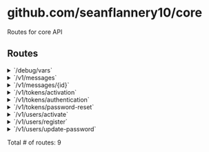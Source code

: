 # github.com/seanflannery10/core

Routes for core API

## Routes

<details>
<summary>`/debug/vars`</summary>

- [Metrics]()
- [RecoverPanic]()
- [Authenticate]()
- **/debug/vars**
	- _GET_
		- [ttp.Handler.ServeHTTP-fm]()

</details>
<details>
<summary>`/v1/messages`</summary>

- [Metrics]()
- [RecoverPanic]()
- [Authenticate]()
- **/v1/messages**
	- [RequireAuthenticatedUser]()
	- **/**
		- _POST_
			- [CreateMessageHandler]()
		- _GET_
			- [GetMessagesUserHandler]()

</details>
<details>
<summary>`/v1/messages/{id}`</summary>

- [Metrics]()
- [RecoverPanic]()
- [Authenticate]()
- **/v1/messages**
	- [RequireAuthenticatedUser]()
	- **/{id}**
		- **/**
			- _PATCH_
				- [UpdateMessageHandler]()
			- _DELETE_
				- [DeleteMessageHandler]()
			- _GET_
				- [GetMessageHandler]()

</details>
<details>
<summary>`/v1/tokens/activation`</summary>

- [Metrics]()
- [RecoverPanic]()
- [Authenticate]()
- **/v1/tokens**
	- **/activation**
		- _PUT_
			- [CreateTokenActivationHandler]()

</details>
<details>
<summary>`/v1/tokens/authentication`</summary>

- [Metrics]()
- [RecoverPanic]()
- [Authenticate]()
- **/v1/tokens**
	- **/authentication**
		- _POST_
			- [CreateTokenAuthHandler]()

</details>
<details>
<summary>`/v1/tokens/password-reset`</summary>

- [Metrics]()
- [RecoverPanic]()
- [Authenticate]()
- **/v1/tokens**
	- **/password-reset**
		- _PUT_
			- [CreateTokenPasswordResetHandler]()

</details>
<details>
<summary>`/v1/users/activate`</summary>

- [Metrics]()
- [RecoverPanic]()
- [Authenticate]()
- **/v1/users**
	- **/activate**
		- _PUT_
			- [ActivateUserHandler.func1]()

</details>
<details>
<summary>`/v1/users/register`</summary>

- [Metrics]()
- [RecoverPanic]()
- [Authenticate]()
- **/v1/users**
	- **/register**
		- _POST_
			- [CreateUserHandler.func1]()

</details>
<details>
<summary>`/v1/users/update-password`</summary>

- [Metrics]()
- [RecoverPanic]()
- [Authenticate]()
- **/v1/users**
	- **/update-password**
		- _PUT_
			- [UpdateUserPasswordHandler]()

</details>

Total # of routes: 9
